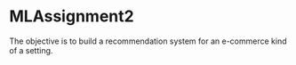 # MLAssignment2
The objective is to build a recommendation system for an e-commerce kind of a setting.
